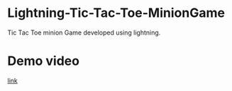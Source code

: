 # Lightning-Tic-Tac-Toe-MinionGame
Tic Tac Toe minion Game developed using lightning.

# Demo video 

[link](Demo.mp4)
